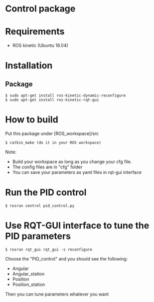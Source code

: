 # Control package

# Requirements

- ROS kinetic (Ubuntu 16.04)

# Installation

## Package

```
$ sudo apt-get install ros-kinetic-dynamic-reconfigure
$ sudo apt-get install ros-kinetic-rqt-gui
```

# How to build
Put this package under [ROS_workspace]/src
```
$ catkin_make (do it in your ROS workspace)
```
Note:
- Build your workspace as long as you change your cfg file.
- The config files are in "cfg" folder
- You can save your parameters as yaml files in rqt-gui interface

# Run the PID control
```
$ rosrun control pid_control.py
```

# Use RQT-GUI interface to tune the PID parameters
```
$ rosrun rqt_gui rqt_gui -s reconfigure
```
Choose the "PID_control" and you should see the following:
- Angular
- Angular_station
- Position
- Position_station

Then you can tune parameters whatever you want